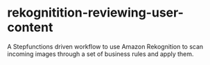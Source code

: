 # rekognitition-reviewing-user-content
A Stepfunctions driven workflow to use Amazon Rekognition to scan incoming images through a set of business rules and apply them.
